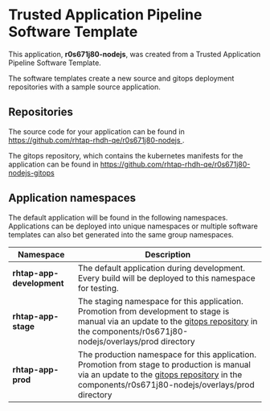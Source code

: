 # Trusted Application Pipeline Software Template

This application, **r0s671j80-nodejs**, was created from a Trusted Application Pipeline Software Template.

The software templates create a new source and gitops deployment repositories with a sample source application. 

## Repositories

The source code for your application can be found in [https://github.com/rhtap-rhdh-qe/r0s671j80-nodejs ](https://github.com/rhtap-rhdh-qe/r0s671j80-nodejs ).
 
The gitops repository, which contains the kubernetes manifests for the application can be found in 
[https://github.com/rhtap-rhdh-qe/r0s671j80-nodejs-gitops ](https://github.com/rhtap-rhdh-qe/r0s671j80-nodejs-gitops ) 

## Application namespaces 

The default application will be found in the following namespaces. Applications can be deployed into unique namespaces or multiple software templates can also bet generated into the same group namespaces.  

|  Namespace   |  Description   |  
| -------- | -------- |   
| **rhtap-app-development** | The default application during development. Every build will be deployed to this namespace for testing. | 
| **rhtap-app-stage** | The staging namespace for this application. Promotion from development to stage is manual via an update to the [gitops repository](https://github.com/rhtap-rhdh-qe/r0s671j80-nodejs-gitops ) in the components/r0s671j80-nodejs/overlays/prod directory |  
| **rhtap-app-prod** | The production namespace for this application. Promotion from stage to production is manual via an update to the [gitops repository](https://github.com/rhtap-rhdh-qe/r0s671j80-nodejs-gitops ) in the components/r0s671j80-nodejs/overlays/prod directory | 